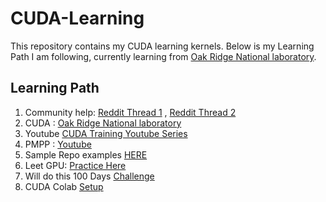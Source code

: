 # CUDA-Learning
This repository contains my CUDA learning kernels. Below is my Learning Path I am following, currently learning from [Oak Ridge National laboratory](https://www.olcf.ornl.gov/cuda-training-series/).

## Learning Path
1. Community help: [Reddit Thread 1](https://old.reddit.com/r/GraphicsProgramming/comments/1fpi2cv/learning_cuda_for_graphics/loz9sm3/) , [Reddit Thread 2](https://old.reddit.com/r/CUDA/comments/1chklwq/best_practices_for_designing_complex_gpu/)
2. CUDA : [Oak Ridge National laboratory](https://www.olcf.ornl.gov/cuda-training-series/)
3. Youtube [CUDA Training Youtube Series](https://youtube.com/playlist?list=PL6RdenZrxrw-zNX7uuGppWETdxt_JxdMj&si=JPk-61MSf_FiDXst)
4. PMPP : [Youtube](https://www.youtube.com/playlist?list=PLRRuQYjFhpmubuwx-w8X964ofVkW1T8O4)
5. Sample Repo examples [HERE](https://github.com/rkinas/cuda-learning?tab=readme-ov-file)
6. Leet GPU: [Practice Here](https://leetgpu.com/challenges#)
7. Will do this 100 Days [Challenge](https://github.com/hkproj/100-days-of-gpu/blob/main/CUDA.md)
8. CUDA Colab [Setup](https://youtu.be/3zJRhpMZr58)
